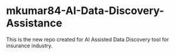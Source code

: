 # mkumar84-AI-Data-Discovery-Assistance
This is the new repo created for AI Assisted Data Discovery tool for insurance industry.
